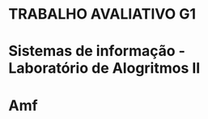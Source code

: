 # <h1 aling="center"> TRABALHO AVALIATIVO G1 <h1/>
# <h1 aling="center"> Sistemas de informação - Laboratório de Alogritmos II<h1/>
# <h1 aling="center"> Amf <h1/>
